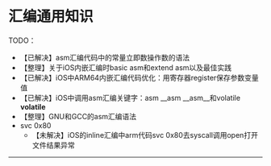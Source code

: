 # 汇编通用知识

TODO：

* 【已解决】asm汇编代码中的常量立即数操作数的语法
* 【整理】关于iOS内嵌汇编时basic asm和extend asm以及最佳实践
* 【已解决】iOS中ARM64内嵌汇编代码优化：用寄存器register保存参数变量值
* 【已解决】iOS中调用asm汇编关键字：asm __asm __asm__和volatile __volatile__
* 【整理】GNU和GCC的asm汇编语法
* svc 0x80
  * 【未解决】iOS的inline汇编中arm代码svc 0x80去syscall调用open打开文件结果异常

---
